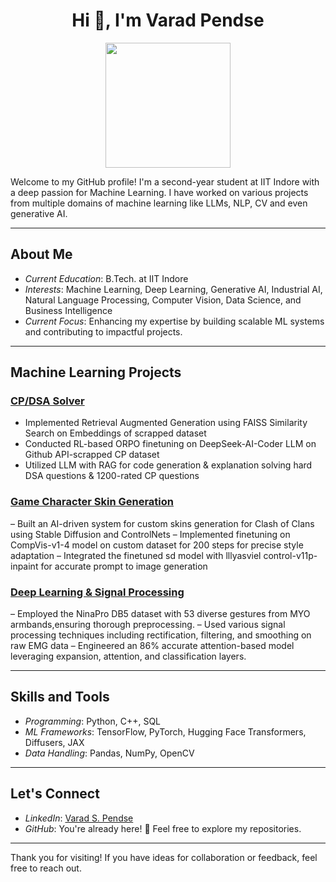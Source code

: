 <h1 align="center">Hi 👋, I'm Varad Pendse</h1>

<p align="center"><img src="https://media.giphy.com/media/QTfX9Ejfra3ZmNxh6B/giphy.gif" width="200"/></p> 

Welcome to my GitHub profile! I'm a second-year student at IIT Indore with a deep passion for Machine Learning. I have worked on various projects from multiple domains of machine learning like LLMs, NLP, CV and even generative AI.

---

## About Me
- *Current Education*: B.Tech. at IIT Indore  
- *Interests*: Machine Learning, Deep Learning, Generative AI, Industrial AI, Natural Language Processing, Computer Vision, Data Science, and Business Intelligence  
- *Current Focus*: Enhancing my expertise by building scalable ML systems and contributing to impactful projects.

---

## Machine Learning Projects

### [CP/DSA Solver](https://github.com/arnavjain2710/IITISoC24-ML-35)
- Implemented Retrieval Augmented Generation using FAISS Similarity Search on Embeddings of scrapped dataset
- Conducted RL-based ORPO finetuning on DeepSeek-AI-Coder LLM on Github API-scrapped CP dataset
- Utilized LLM with RAG for code generation & explanation solving hard DSA questions & 1200-rated CP questions

### [Game Character Skin Generation](https://github.com/darKKnight14110/Game-Character-Skin-Generation)
– Built an AI-driven system for custom skins generation for Clash of Clans using Stable Diffusion and ControlNets
– Implemented finetuning on CompVis-v1-4 model on custom dataset for 200 steps for precise style adaptation
– Integrated the finetuned sd model with lllyasviel control-v11p-inpaint for accurate prompt to image generation


### [Deep Learning & Signal Processing](https://github.com/darKKnight14110/EMG_data)
– Employed the NinaPro DB5 dataset with 53 diverse gestures from MYO armbands,ensuring thorough preprocessing.
– Used various signal processing techniques including rectification, filtering, and smoothing on raw EMG data
– Engineered an 86% accurate attention-based model leveraging expansion, attention, and classification layers.

---

## Skills and Tools
- *Programming*: Python, C++, SQL
- *ML Frameworks*: TensorFlow, PyTorch, Hugging Face Transformers, Diffusers, JAX
- *Data Handling*: Pandas, NumPy, OpenCV  

---

## Let's Connect
- *LinkedIn*: [Varad S. Pendse](https://www.linkedin.com/in/varad-s-pendse/)  
- *GitHub*: You're already here! 🎉 Feel free to explore my repositories.

---

Thank you for visiting! If you have ideas for collaboration or feedback, feel free to reach out.
